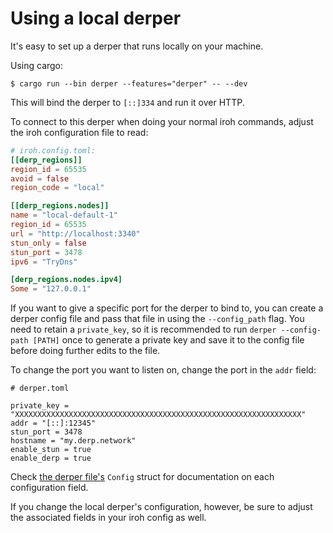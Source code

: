# Using a local derper

It's easy to set up a derper that runs locally on your machine.

Using cargo:

```shell
$ cargo run --bin derper --features="derper" -- --dev
```

This will bind the derper to `[::]334` and run it over HTTP.

To connect to this derper when doing your normal iroh commands, adjust the iroh configuration file to read:

```toml
# iroh.config.toml:
[[derp_regions]]
region_id = 65535 
avoid = false
region_code = "local"

[[derp_regions.nodes]]
name = "local-default-1"
region_id = 65535 
url = "http://localhost:3340"
stun_only = false
stun_port = 3478
ipv6 = "TryDns"

[derp_regions.nodes.ipv4]
Some = "127.0.0.1"
```

If you want to give a specific port for the derper to bind to, you can create a derper config file and pass that file in using the `--config_path` flag. You need to retain a `private_key`, so it is recommended to run `derper --config-path [PATH]` once to generate a private key and save it to the config file before doing further edits to the file.

To change the port you want to listen on, change the port in the `addr` field:

```
# derper.toml

private_key = "XXXXXXXXXXXXXXXXXXXXXXXXXXXXXXXXXXXXXXXXXXXXXXXXXXXXXXXXXXXXXXXX"
addr = "[::]:12345"
stun_port = 3478
hostname = "my.derp.network"
enable_stun = true
enable_derp = true
```

Check [the derper file's](../src/bin/derper.rs) `Config` struct for documentation on each configuration field.

If you change the local derper's configuration, however, be sure to adjust the associated fields in your iroh config as well.


